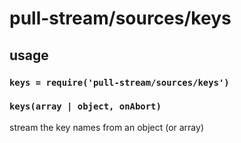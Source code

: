 # pull-stream/sources/keys

## usage

### `keys = require('pull-stream/sources/keys')`

### `keys(array | object, onAbort)`

stream the key names from an object (or array)

